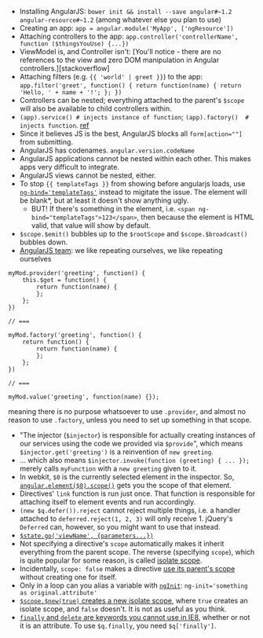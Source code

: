 * Installing AngularJS: `bower init && install --save angular#~1.2 angular-resource#~1.2` (among whatever else you plan to use)
* Creating an app: `app = angular.module('MyApp', ['ngResource'])`
* Attaching controllers to the app: `app.controller('controllerName', function ($thingsYouUse) {...})`
* ViewModel is, and Controller isn't: [You'll notice - there are no references to the view and zero DOM manipulation in Angular controllers.][stackoverflow]
* Attaching filters (e.g. `{{ 'world' | greet }}`) to the app: `app.filter('greet', function() { return function(name) { return 'Hello, ' + name + '!'; }; })`
* Controllers can be nested; everything attached to the parent's `$scope` will also be available to child controllers within.
* `(app).service() # injects instance of function`; `(app).factory()  # injects function`. [ref](http://viralpatel.net/blogs/angularjs-service-factory-tutorial/)
* Since it believes JS is the best, AngularJS blocks all `form[action=""]` from submitting.
* AngularJS has codenames. `angular.version.codeName`
* AngularJS applications cannot be nested within each other. This makes apps very difficult to integrate.
* AngularJS views cannot be nested, either.
* To stop `{{ templateTags }}` from showing before angularjs loads, use [`ng-bind='templateTags'`](http://stackoverflow.com/a/12866905/1558430) instead to migitate the issue. The element will be blank*, but at least it doesn't show anything ugly.
  * BUT! If there's something in the element, i.e. `<span ng-bind="templateTags">123</span>`, then because the element is HTML valid, that value will show by default.
* `$scope.$emit()` bubbles up to the `$rootScope` and `$scope.$broadcast()` bubbles down.
* [AngularJS team](https://github.com/angular/angular.js/wiki/Understanding-Dependency-Injection): we like repeating ourselves, we like repeating ourselves
```
myMod.provider('greeting', function() {
    this.$get = function() {
        return function(name) {
        };
    };
})

// ===

myMod.factory('greeting', function() {
    return function() {
        return function(name) {
        };
    };
})

// ===

myMod.value('greeting', function(name) {});
```
meaning there is no purpose whatsoever to use `.provider`, and almost no reason to use `.factory`, unless you need to set up something in that scope.

* "The injector (`$injector`) is responsible for actually creating instances of our services using the code we provided via `$provide`", which means `$injector.get('greeting')` is a reinvention of `new greeting`.
* ... which also means `$injector.invoke(function (greeting) { ... });` merely calls `myFunction` with a `new greeting` given to it.
* In webkit, `$0` is the currently selected element in the inspector. So, [`angular.element($0).scope()`](http://stackoverflow.com/questions/13743058/how-to-access-the-angular-scope-variable-in-browsers-console) gets you the scope of that element.
* Directives' `link` function is run just once. That function is responsible for attaching itself to element events and run accordingly.
* `(new $q.defer()).reject` cannot reject multiple things, i.e. a handler attached to `deferred.reject(1, 2, 3)` will only receive 1. jQuery's `Deferred` can, however, so you might want to use that instead.
* [`$state.go('viewName', {parameters...})`](https://github.com/angular-ui/ui-router/wiki/Quick-Reference#stategoto--toparams--options)
* Not specifying a directive's `scope` automatically makes it inherit everything from the parent scope. The reverse (specifying `scope`), which is quite popular for some reason, is called [isolate scope](https://docs.angularjs.org/guide/scope).
* Incidentally, `scope: false` makes a directive [use its parent's scope](http://www.undefinednull.com/2014/02/11/mastering-the-scope-of-a-directive-in-angularjs/) without creating one for itself.
* Only in a loop can you alias a variable with [`ngInit`](http://stackoverflow.com/questions/25938059/how-to-alias-object-property-as-variable-in-ng-repeat): `ng-init='something as original.attribute'`
* [`$scope.$new(true)` creates a new isolate scope](http://stackoverflow.com/a/15560832), where `true` creates an isolate scope, and `false` doesn't. It is not as useful as you think.
* [`finally` and `delete` are keywords you cannot use in IE8](https://github.com/angular/angular.js/commit/f078762d48d0d5d9796dcdf2cb0241198677582c), whether or not it is an attribute. To use `$q.finally`, you need `$q['finally']`.
